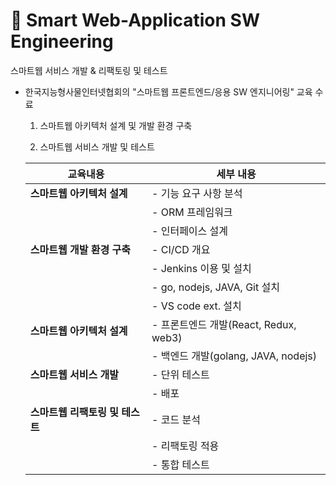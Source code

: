 # 📝 Smart Web-Application SW Engineering
스마트웹 서비스 개발 &amp; 리팩토링 및 테스트

- 한국지능형사물인터넷협회의 "스마트웹 프론트엔드/응용 SW 엔지니어링" 교육 수료

  1. 스마트웹 아키텍처 설계 및 개발 환경 구축

  3. 스마트웹 서비스 개발 및 테스트
     


    | 교육내용                              | 세부 내용                                                         |
    |--------------------------------------|----------------------------------------------------------------|
    | **스마트웹 아키텍처 설계**           | - 기능 요구 사항 분석                                           |
    |                                      | - ORM 프레임워크                                                |
    |                                | - 인터페이스 설계                                               |
    | **스마트웹 개발 환경 구축**          | - CI/CD 개요                                                    |
    |                                      | - Jenkins 이용 및 설치                                           |
    |                                      | - go, nodejs, JAVA, Git 설치                                    |
    |                                      | - VS code ext. 설치                                             |
    | **스마트웹 아키텍처 설계**           | - 프론트엔드 개발(React, Redux, web3)                           |
    |                                      | - 백엔드 개발(golang, JAVA, nodejs)                             |
    | **스마트웹 서비스 개발**             | - 단위 테스트                                                   |
    |                                      | - 배포                                                          |
    | **스마트웹 리팩토링 및 테스트**       | - 코드 분석                                                     |
    |                                      | - 리팩토링 적용                                                 |
    |                                      | - 통합 테스트                                                   |
    
